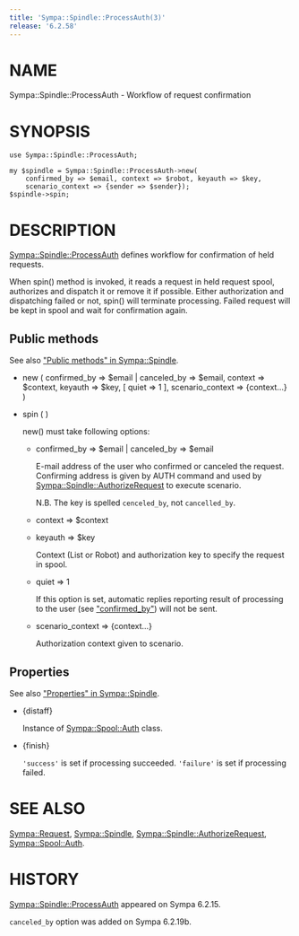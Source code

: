 ```yaml
---
title: 'Sympa::Spindle::ProcessAuth(3)'
release: '6.2.58'
---
```


# NAME

Sympa::Spindle::ProcessAuth - Workflow of request confirmation

# SYNOPSIS

    use Sympa::Spindle::ProcessAuth;

    my $spindle = Sympa::Spindle::ProcessAuth->new(
        confirmed_by => $email, context => $robot, keyauth => $key,
        scenario_context => {sender => $sender});
    $spindle->spin;

# DESCRIPTION

[Sympa::Spindle::ProcessAuth](./Sympa-Spindle-ProcessAuth.3.md) defines workflow for confirmation of held
requests.

When spin() method is invoked, it reads a request in held request spool,
authorizes and dispatch it or remove it if possible.
Either authorization and dispatching failed or not, spin() will terminate
processing.
Failed request will be kept in spool and wait for confirmation again.

## Public methods

See also ["Public methods" in Sympa::Spindle](./Sympa-Spindle.3.md#public-methods).

- new ( confirmed\_by => $email &#124; canceled\_by => $email,
context => $context, keyauth => $key,
\[ quiet => 1 \], scenario\_context => {context...} )
- spin ( )

    new() must take following options:

    - confirmed\_by => $email &#124; canceled\_by => $email

        E-mail address of the user who confirmed or canceled the request.
        Confirming address is given by AUTH command and
        used by [Sympa::Spindle::AuthorizeRequest](./Sympa-Spindle-AuthorizeRequest.3.md) to execute scenario.

        N.B. The key is spelled `cenceled_by`, not `cancelled_by`.

    - context => $context
    - keyauth => $key

        Context (List or Robot) and authorization key to specify the request in
        spool.

    - quiet => 1

        If this option is set, automatic replies reporting result of processing
        to the user (see ["confirmed\_by"](#confirmed_by)) will not be sent.

    - scenario\_context => {context...}

        Authorization context given to scenario.

## Properties

See also ["Properties" in Sympa::Spindle](./Sympa-Spindle.3.md#properties).

- {distaff}

    Instance of [Sympa::Spool::Auth](./Sympa-Spool-Auth.3.md) class.

- {finish}

    `'success'` is set if processing succeeded.
    `'failure'` is set if processing failed.

# SEE ALSO

[Sympa::Request](./Sympa-Request.3.md),
[Sympa::Spindle](./Sympa-Spindle.3.md), [Sympa::Spindle::AuthorizeRequest](./Sympa-Spindle-AuthorizeRequest.3.md),
[Sympa::Spool::Auth](./Sympa-Spool-Auth.3.md).

# HISTORY

[Sympa::Spindle::ProcessAuth](./Sympa-Spindle-ProcessAuth.3.md) appeared on Sympa 6.2.15.

`canceled_by` option was added on Sympa 6.2.19b.
